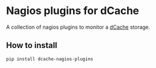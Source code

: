 Nagios plugins for dCache
=========================

A collection of nagios plugins to monitor a [dCache][] storage.

How to install
--------------

    pip install dcache-nagios-plugins


[dCache]: https://www.dcache.org
